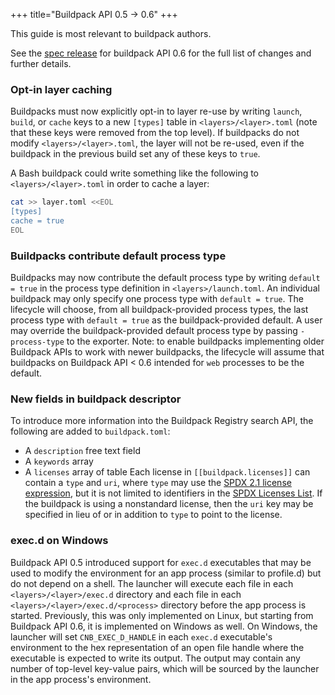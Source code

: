 +++
title="Buildpack API 0.5 -> 0.6"
+++

<!--more-->

This guide is most relevant to buildpack authors.

See the [spec release](https://github.com/buildpacks/spec/releases/tag/buildpack%2Fv0.6) for buildpack API 0.6 for the full list of changes and further details.

### Opt-in layer caching

Buildpacks must now explicitly opt-in to layer re-use by writing `launch`, `build`, or `cache` keys to a new `[types]` table in `<layers>/<layer>.toml` (note that these keys were removed from the top level). If buildpacks do not modify `<layers>/<layer>.toml`, the layer will not be re-used, even if the buildpack in the previous build set any of these keys to `true`.

A Bash buildpack could write something like the following to `<layers>/<layer>.toml` in order to cache a layer:

```bash
cat >> layer.toml <<EOL
[types]
cache = true
EOL
```

### Buildpacks contribute default process type

Buildpacks may now contribute the default process type by writing `default = true` in the process type definition in `<layers>/launch.toml`. An individual buildpack may only specify one process type with `default = true`. The lifecycle will choose, from all buildpack-provided process types, the last process type with `default = true` as the buildpack-provided default. A user may override the buildpack-provided default process type by passing `-process-type` to the exporter. Note: to enable buildpacks implementing older Buildpack APIs to work with newer buildpacks, the lifecycle will assume that buildpacks on Buildpack API < 0.6 intended for `web` processes to be the default.

### New fields in buildpack descriptor

To introduce more information into the Buildpack Registry search API, the following are added to `buildpack.toml`:
* A `description` free text field
* A `keywords` array
* A `licenses` array of table
Each license in `[[buildpack.licenses]]` can contain a `type` and `uri`, where `type` may use the [SPDX 2.1 license expression](https://spdx.org/spdx-specification-21-web-version), but it is not limited to identifiers in the [SPDX Licenses List](https://spdx.org/licenses/). If the buildpack is using a nonstandard license, then the `uri` key may be specified in lieu of or in addition to `type` to point to the license.

### exec.d on Windows
Buildpack API 0.5 introduced support for `exec.d` executables that may be used to modify the environment for an app process (similar to profile.d) but do not depend on a shell.
The launcher will execute each file in each `<layers>/<layer>/exec.d` directory and each file in each `<layers>/<layer>/exec.d/<process>` directory before the app process is started.
Previously, this was only implemented on Linux, but starting from Buildpack API 0.6, it is implemented on Windows as well. On Windows, the launcher will set `CNB_EXEC_D_HANDLE` in each `exec.d` executable's environment to the hex representation of an open file handle where the executable is expected to write its output. The output may contain any number of top-level key-value pairs, which will be sourced by the launcher in the app process's environment.
